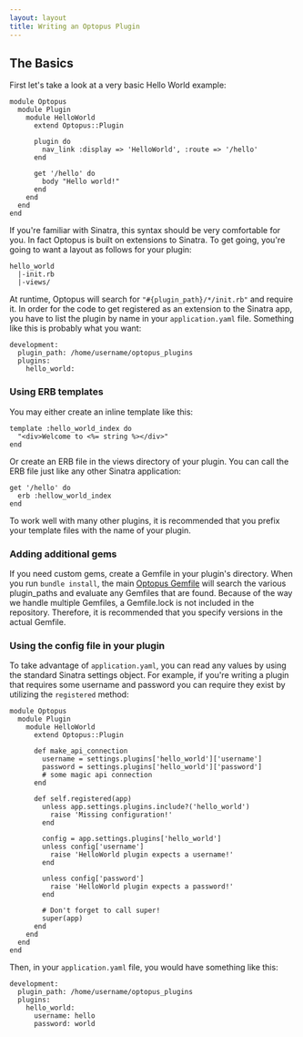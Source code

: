 ```yaml
---
layout: layout
title: Writing an Optopus Plugin
---
```


## The Basics

First let's take a look at a very basic Hello World example:

    module Optopus
      module Plugin
        module HelloWorld
          extend Optopus::Plugin

          plugin do
            nav_link :display => 'HelloWorld', :route => '/hello'
          end

          get '/hello' do
            body "Hello world!"
          end
        end
      end
    end

If you're familiar with Sinatra, this syntax should be very comfortable for you. In fact Optopus is built on extensions to Sinatra. To get going, you're going to want a layout as follows for your plugin:

    hello_world
      |-init.rb
      |-views/

At runtime, Optopus will search for <code>"#{plugin_path}/*/init.rb"</code> and require it. In order for the code to get registered as an extension to the Sinatra app, you have to list the plugin by name in your <code>application.yaml</code> file. Something like this is probably what you want:

    development:
      plugin_path: /home/username/optopus_plugins
      plugins:
        hello_world:

### Using ERB templates

You may either create an inline template like this:

    template :hello_world_index do
      "<div>Welcome to <%= string %></div>"
    end

Or create an ERB file in the views directory of your plugin. You can call the ERB file just like any other Sinatra application:

    get '/hello' do
      erb :hellow_world_index
    end

To work well with many other plugins, it is recommended that you prefix your template files with the name of your plugin.

### Adding additional gems

If you need custom gems, create a Gemfile in your plugin's directory. When you run <code>bundle install</code>, the main <a href="https://github.com/crazed/optopus/blob/master/Gemfile">Optopus Gemfile</a> will search the various plugin_paths and evaluate any Gemfiles that are found. Because of the way we handle multiple Gemfiles, a Gemfile.lock is not included in the repository. Therefore, it is recommended that you specify versions in the actual Gemfile.

### Using the config file in your plugin

To take advantage of <code>application.yaml</code>, you can read any values by using the standard Sinatra settings object. For example, if you're writing a plugin that requires some username and password you can require they exist by utilizing the <code>registered</code> method:

    module Optopus
      module Plugin
        module HelloWorld
          extend Optopus::Plugin

          def make_api_connection
            username = settings.plugins['hello_world']['username']
            password = settings.plugins['hello_world']['password']
            # some magic api connection
          end

          def self.registered(app)
            unless app.settings.plugins.include?('hello_world')
              raise 'Missing configuration!'
            end

            config = app.settings.plugins['hello_world']
            unless config['username']
              raise 'HelloWorld plugin expects a username!'
            end

            unless config['password']
              raise 'HelloWorld plugin expects a password!'
            end

            # Don't forget to call super!
            super(app)
          end
        end
      end
    end

Then, in your <code>application.yaml</code> file, you would have something like this:

    development:
      plugin_path: /home/username/optopus_plugins
      plugins:
        hello_world:
          username: hello
          password: world
